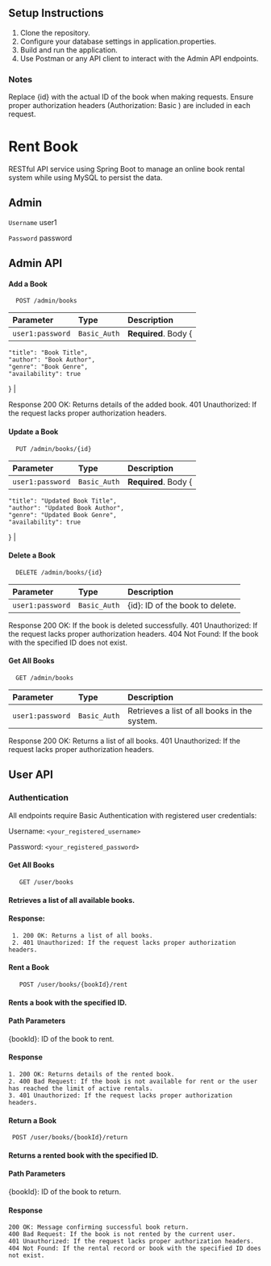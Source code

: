 
## Setup Instructions

1. Clone the repository.
2. Configure your database settings in application.properties.
3. Build and run the application.
4. Use Postman or any API client to interact with the Admin API endpoints.
### Notes
Replace {id} with the actual ID of the book when making requests.
Ensure proper authorization headers (Authorization: Basic <base64-encoded-credentials>) are included in each request.
# Rent Book

RESTful API service using Spring Boot to manage an online book rental system while using MySQL to persist the data.


## Admin 


`Username` user1

`Password` password


## Admin API

#### Add a Book

```http
  POST /admin/books
```

| Parameter | Type     | Description                |
| :-------- | :------- | :------------------------- |
| `user1:password` | `Basic_Auth` | **Required**. Body {
    "title": "Book Title",
    "author": "Book Author",
    "genre": "Book Genre",
    "availability": true
}
 |

Response
200 OK: Returns details of the added book.
401 Unauthorized: If the request lacks proper authorization headers.
#### Update a Book

```http
  PUT /admin/books/{id}
```

| Parameter | Type     | Description                       |
| :-------- | :------- | :-------------------------------- |
| `user1:password` | `Basic_Auth` | **Required**. Body {
    "title": "Updated Book Title",
    "author": "Updated Book Author",
    "genre": "Updated Book Genre",
    "availability": true
}
 |

#### Delete a Book
```http
  DELETE /admin/books/{id}
```
| Parameter | Type     | Description                       |
| :-------- | :------- | :-------------------------------- |
| `user1:password` | `Basic_Auth` | {id}: ID of the book to delete. |

Response
200 OK: If the book is deleted successfully.
401 Unauthorized: If the request lacks proper authorization headers.
404 Not Found: If the book with the specified ID does not exist.

#### Get All Books
```http
  GET /admin/books
```
| Parameter | Type     | Description                       |
| :-------- | :------- | :-------------------------------- |
| `user1:password` | `Basic_Auth` | Retrieves a list of all books in the system.|

Response
200 OK: Returns a list of all books.
401 Unauthorized: If the request lacks proper authorization headers.


## User API
### Authentication

All endpoints require Basic Authentication with registered user credentials:

Username: `<your_registered_username>`

Password: `<your_registered_password>`
#### Get All Books

```http
   GET /user/books
```
#### Retrieves a list of all available books.

#### Response:
```
 1. 200 OK: Returns a list of all books.
 2. 401 Unauthorized: If the request lacks proper authorization headers.
 ```

#### Rent a Book
```http
   POST /user/books/{bookId}/rent
```

#### Rents a book with the specified ID.

#### Path Parameters
{bookId}: ID of the book to rent.
#### Response
```
1. 200 OK: Returns details of the rented book.
2. 400 Bad Request: If the book is not available for rent or the user has reached the limit of active rentals.
3. 401 Unauthorized: If the request lacks proper authorization headers.
```

#### Return a Book
```http
 POST /user/books/{bookId}/return
```
#### Returns a rented book with the specified ID.

#### Path Parameters
{bookId}: ID of the book to return.
#### Response
```
200 OK: Message confirming successful book return.
400 Bad Request: If the book is not rented by the current user.
401 Unauthorized: If the request lacks proper authorization headers.
404 Not Found: If the rental record or book with the specified ID does not exist.
```